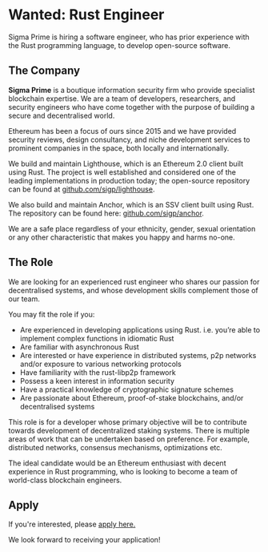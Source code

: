 # Wanted: Rust Engineer

Sigma Prime is hiring a software engineer, who has prior experience with the Rust programming language, to develop open-source software.

## The Company

**Sigma Prime** is a boutique information security firm who provide specialist
blockchain expertise. We are a team of developers, researchers, and security
engineers who have come together with the purpose of building a secure and
decentralised world.

Ethereum has been a focus of ours since 2015 and we have provided security
reviews, design consultancy, and niche development services to prominent
companies in the space, both locally and internationally.

We build and maintain Lighthouse, which is an Ethereum 2.0 client built using Rust. The
project is well established and considered one of the leading implementations
in production today; the open-source repository can be found at
[github.com/sigp/lighthouse](https://github.com/sigp/lighthouse).

We also build and maintain Anchor, which is an SSV client built using Rust. The repository can be found here:
[github.com/sigp/anchor](https://github.com/sigp/anchor).

We are a safe place regardless of your ethnicity, gender, sexual orientation or
any other characteristic that makes you happy and harms no-one.

## The Role

We are looking for an experienced rust engineer who shares our passion for
decentralised systems, and whose development skills complement those of our
team.

You may fit the role if you:

* Are experienced in developing applications using Rust. i.e. you’re able to implement complex functions in idiomatic Rust
* Are familiar with asynchronous Rust
* Are interested or have experience in distributed systems, p2p networks and/or exposure to various networking protocols
* Have familiarity with the rust-libp2p framework
* Possess a keen interest in information security
* Have a practical knowledge of cryptographic signature schemes
* Are passionate about Ethereum, proof-of-stake blockchains, and/or decentralised systems

This role is for a developer whose primary objective will be to contribute towards development of decentralized staking systems. There is multiple areas of work that can be undertaken based on preference. For example, distributed networks, consensus mechanisms, optimizations etc.

The ideal candidate would be an Ethereum enthusiast with decent experience in
Rust programming, who is looking to become a team of world-class blockchain
engineers. 

## Apply

If you're interested, please [apply here.](https://jobs.ashbyhq.com/sigp/3ec63b85-6bef-4549-a54f-29c6290bc499)

We look forward to receiving your application!
